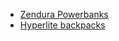 - [Zendura Powerbanks](https://zendure.com/)
- [Hyperlite backpacks](https://www.hyperlitemountaingear.com/)

